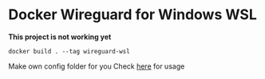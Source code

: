 # Docker Wireguard for Windows WSL

**This project is not working yet**

```
docker build . --tag wireguard-wsl
```




Make own config folder for you
Check [here](https://hub.docker.com/r/linuxserver/wireguard) for usage